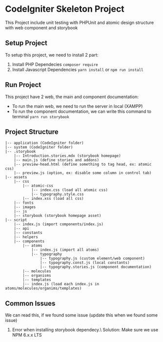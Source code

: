 # CodeIgniter Skeleton Project
This Project include unit testing with PHPUnit and atomic design structure with web component and storybook

## Setup Project
To setup this project, we need to install 2 part:
1. Install PHP Dependecies
`composer require`
2. Install Javascript Dependencies
`yarn install` or `npm run install`

## Run Project
This project have 2 web, the main and component documentation:
- To run the main web, we need to run the server in local (XAMPP)
- To run the component documentation, we can write this command to terminal `yarn run storybook`

## Project Structure

	|-- application (CodeIgniter folder)
	|-- system (CodeIgniter folder)
	|-- .storybook
		|-- Introduction.stories.mdx (storybook homepage)
		|-- main.js (define stories and addons)
		|-- preview-head.html (define something to tag head, ex: atomic css)
		|-- preview.js (option, ex: disable some column in control tab)
	|-- assets
		|-- css
			|-- atomic-css
				|-- index.css (load all atomic css)
				|-- typography.style.css
			|-- index.xss (load all css)
		|-- fonts
		|-- images
		|-- js
		|-- storybook (storybook homepage asset)
	|-- script
		|-- index.js (import components/index.js)
		|-- api
		|-- constants
		|-- helpers
		|-- components
			|-- atoms
				|-- index.js (import all atoms)
				|-- typography
					|-- typography.js (custom element/web component)
					|-- typography.const.js (local constants)
					|-- typography.stories.js (component documentation)
			|-- molecules
			|-- organisms
			|-- templates
			|-- index.js (load each index.js in atoms/molecules/organims/templates)
				

## Common Issues
We can read this, if we found some issue (update this when we found some issue)
1. Error when installing storybook dependecy.\ Solution: Make sure we use NPM 6.x.x LTS
